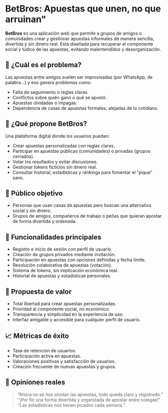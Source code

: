 # BetBros: Apuestas que unen, no que arruinan"

**BetBros** es una aplicación web que permite a grupos de amigos o comunidades crear y gestionar apuestas informales de manera sencilla, divertida y sin dinero real. Está diseñada para recuperar el componente social y lúdico de las apuestas, evitando malentendidos y desorganización.

## 🧩 ¿Cuál es el problema?

Las apuestas entre amigos suelen ser improvisadas (por WhatsApp, de palabra…) y eso genera problemas como:
- Falta de seguimiento o reglas claras.
- Conflictos sobre quién ganó o qué se apostó.
- Apuestas olvidadas o impagas.
- Dependencia de casas de apuestas formales, alejadas de lo cotidiano.

## 🎯 ¿Qué propone BetBros?

Una plataforma digital donde los usuarios puedan:
- Crear apuestas personalizadas con reglas claras.
- Participar en apuestas públicas (comunidades) o privadas (grupos cerrados).
- Votar los resultados y evitar discusiones.
- Gestionar tokens ficticios sin dinero real.
- Consultar historial, estadísticas y ránkings para fomentar el "pique" sano.

## 👥 Público objetivo

- Personas que usan casas de apuestas pero buscan una alternativa social y sin dinero.
- Grupos de amigos, compañeros de trabajo o peñas que quieran apostar de forma divertida y ordenada.

## 🔧 Funcionalidades principales

- Registro e inicio de sesión con perfil de usuario.
- Creación de grupos privados mediante invitación.
- Participación en apuestas con opciones definidas y fecha límite.
- Resolución colaborativa de apuestas (votación).
- Sistema de tokens, sin implicación económica real.
- Historial de apuestas y estadísticas personales.

## 🌟 Propuesta de valor

- Total libertad para crear apuestas personalizadas.
- Prioridad al componente social, no económico.
- Transparencia y simplicidad en la experiencia de uso.
- Interfaz amigable y accesible para cualquier perfil de usuario.

## 📈 Métricas de éxito

- Tasa de retención de usuarios.
- Participación activa en apuestas.
- Valoraciones positivas y satisfacción de usuarios.
- Creación frecuente de nuevas apuestas y grupos.

## 💬 Opiniones reales

> “Ahora no se nos olvidan las apuestas, todo queda claro y registrado.”  
> “¡Por fin una forma divertida y organizada de apostar entre colegas!”  
> “Las estadísticas nos tienen picados cada semana.”



